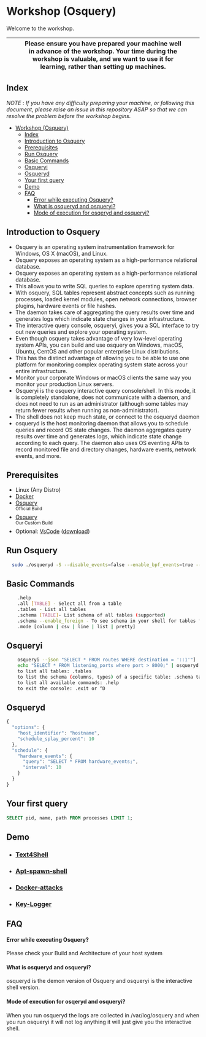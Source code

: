 # Workshop (Osquery)

Welcome to the workshop.



|  |  | **Please ensure you have prepared your machine well in advance of the workshop. Your time during the workshop is valuable, and we want to use it for learning, rather than setting up machines.** | | |
| ---- | :----------------------------------------------------------: | :--: | :--: | ---- |

## Index

*NOTE* : *If you have any difficulty preparing your machine, or following this document, please raise an issue in this repository ASAP so that we can resolve the problem before the workshop begins.*

- [Workshop (Osquery)](#workshop-osquery)
  - [Index](#index)
  - [Introduction to Osquery](#introduction-to-osquery)
  - [Prerequisites](#prerequisites)
  - [Run Osquery](#run-osquery)
  - [Basic Commands](#basic-commands)
  - [Osqueryi](#osqueryi)
  - [Osqueryd](#osqueryd)
  - [Your first query](#your-first-query)
  - [Demo](#demo)
  - [FAQ](#faq)
      - [Error while executing Osquery?](#error-while-executing-osquery)
      - [What is osqueryd and osqueryi?](#what-is-osqueryd-and-osqueryi)
      - [Mode of execution for osqeryd and osqueryi?](#mode-of-execution-for-osqeryd-and-osqueryi)

## Introduction to Osquery

- Osquery is an operating system instrumentation framework for Windows, OS X (macOS), and Linux.
- Osquery exposes an operating system as a high-performance relational database.
- Osquery exposes an operating system as a high-performance relational database. 
- This allows you to write SQL queries to explore operating system data. 
- With osquery, SQL tables represent abstract concepts such as running processes, loaded kernel modules, open network connections, browser plugins, hardware events or file hashes.
- The daemon takes care of aggregating the query results over time and generates logs which indicate state changes in your infrastructure. 
- The interactive query console, osqueryi, gives you a SQL interface to try out new queries and explore your operating system. 
- Even though osquery takes advantage of very low-level operating system APIs, you can build and use osquery on Windows, macOS, Ubuntu, CentOS and other popular enterprise Linux distributions. 
- This has the distinct advantage of allowing you to be able to use one platform for monitoring complex operating system state across your entire infrastructure.
- Monitor your corporate Windows or macOS clients the same way you monitor your production Linux servers.
- Osqueryi is the osquery interactive query console/shell. In this mode, it is completely standalone, does not communicate with a daemon, and does not need to run as an administrator (although some tables may return fewer results when running as non-administrator).
- The shell does not keep much state, or connect to the osqueryd daemon
- osqueryd is the host monitoring daemon that allows you to schedule queries and record OS state changes. The daemon aggregates query results over time and generates logs, which indicate state change according to each query. The daemon also uses OS eventing APIs to record monitored file and directory changes, hardware events, network events, and more.

## Prerequisites

- Linux (Any Distro)
- [Docker](https://docs.docker.com/engine/install/)
- [Osquery](https://osquery.io/downloads/official/5.7.0)  
  <sup>Official Build</sup>
- [Osquery](https://github.com/VajraSecurity/Osquery-Hands-on/blob/main/linux/osqueryd)  
  <sup>Our Custom Build</sup>
- Optional: [VsCode](https://code.visualstudio.com/) ([download](https://code.visualstudio.com/Download))


## Run Osquery

```bash
  sudo ./osqueryd -S --disable_events=false --enable_bpf_events=true --enable_bpf_file_events=true --config_path /etc/osquery/fim.conf
```

## Basic Commands
```bash
    .help
    .all [TABLE] - Select all from a table
    .tables - List all tables
    .schema [TABLE]- List schema of all tables (supported)
    .schema --enable_foreign - To see schema in your shell for tables foreign to your OS
    .mode [column | csv | line | list | pretty]

```

## Osqueryi
```bash
    osqueryi --json "SELECT * FROM routes WHERE destination = '::1'"]
    echo "SELECT * FROM listening_ports where port > 8000;" | osqueryd -S --json
    to list all tables: .tables
    to list the schema (columns, types) of a specific table: .schema table_name or pragma table_info(table_name); for more details
    to list all available commands: .help
    to exit the console: .exit or ^D
```

## Osqueryd
```javascript
{
  "options": {
    "host_identifier": "hostname",
    "schedule_splay_percent": 10
  },
  "schedule": {
    "hardware_events": {
      "query": "SELECT * FROM hardware_events;",
      "interval": 10
    }
  }
}
```

## Your first query
```sql
SELECT pid, name, path FROM processes LIMIT 1;
```

## Demo

- ### [Text4Shell](/Attack/text4shell-poc/README.md)
- ### [Apt-spawn-shell](/Attack/Apt-spawn-shell/README.MD)
- ### [Docker-attacks](/Attack/Docker-attacks/README.MD)
- ### [Key-Logger](https://github.com/gsingh93/simple-key-logger)



## FAQ

#### Error while executing Osquery?

Please check your Build and Architecture of your host system 

#### What is osqueryd and osqueryi?

osqueryd is the demon version of Osquery and osqueryi is the interactive shell version.

#### Mode of execution for osqeryd and osqueryi?

When you run osqueryd the logs are collected in /var/log/osquery and when you run osqueryi it will not log anything it will just give you the interactive shell.



<!-- **NOTE**: If you open a database, open it as *'shared'* as otherwise LiteDb Studio will lock the database and your exercises won't work anymore. -->
